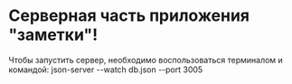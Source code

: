 # Серверная часть приложения "заметки"!
Чтобы запустить сервер, необходимо воспользоваться терминалом и командой:
json-server --watch db.json --port 3005
